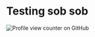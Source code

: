 # Testing sob sob
![Profile view counter on GitHub](https://komarev.com/ghpvc/?username=Monarchtry&color=5f1212&style=folat-square&label=Guest-of-the-BaoQing's-workshop)
